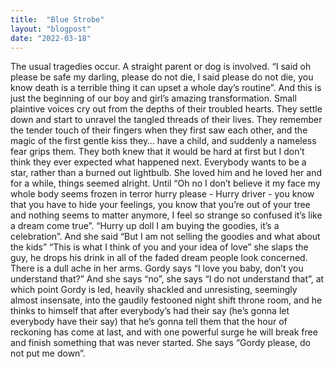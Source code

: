 ```yaml
---
title:  "Blue Strobe"
layout: "blogpost"
date: "2022-03-18"
---
```


The usual tragedies occur. A straight parent or dog is involved. “I said oh please be safe my darling, please do not die, I said please do not die, you know death is a terrible thing it can upset a whole day’s routine”. And this is just the beginning of our boy and girl’s amazing transformation. Small plaintive voices cry out from the depths of their troubled hearts. 
They settle down and start to unravel the tangled threads of their lives. They remember the tender touch of their fingers when they first saw each other, and the magic of the first gentle kiss they… have a child, and suddenly a nameless fear grips them. They both knew that it would be hard at first but I don’t think they ever expected what happened next.
Everybody wants to be a star, rather than a burned out lightbulb. She loved him and he loved her and for a while, things seemed alright. Until “Oh no I don’t believe it my face my whole body seems frozen in terror hurry please - Hurry driver - you know that you have to hide your feelings, you know that you’re out of your tree and nothing seems to matter anymore, I feel so strange so confused it’s like a dream come true”.
“Hurry up doll I am buying the goodies, it’s a celebration”. And she said “But I am not selling the goodies and what about the kids”
“This is what I think of you and your idea of love” she slaps the guy, he drops his drink in all of the faded dream people look concerned. There is a dull ache in her arms. Gordy says “I love you baby, don’t you understand that?” And she says “no”, she says “I do not understand that”, at which point Gordy is led, heavily shackled and unresisting, seemingly almost insensate, into the gaudily festooned night shift throne room, and he thinks to himself that after everybody’s had their say (he’s gonna let everybody have their say) that he’s gonna tell them that the hour of reckoning has come at last, and with one powerful surge he will break free and finish something that was never started. She says “Gordy please, do not put me down”.
